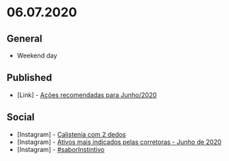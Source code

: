 # 06.07.2020

## General

- Weekend day

## Published

- \[Link\] - [Ações recomendadas para Junho/2020](https://nerdcalistenico.com.br/foconocapital/artigos/recomendadas/acoes-recomendadas-para-junho-2020/)

## Social

- \[Instagram\] - [Calistenia com 2 dedos](https://www.instagram.com/p/CBIHMpTpeXo/)
- \[Instagram\] - [Ativos mais indicados pelas corretoras - Junho de 2020](https://www.instagram.com/p/CBIZXwaJzxY/)
- \[Instagram\] - [#saborInstintivo](https://www.instagram.com/p/CBKAJ0vpG7G/)
